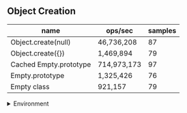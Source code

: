 ## Object Creation

|name|ops/sec|samples|
|-|-|-|
|Object.create(null)|46,736,208|87|
|Object.create({})|1,469,894|79|
|Cached Empty.prototype|714,973,173|97|
|Empty.prototype|1,325,426|76|
|Empty class|921,157|79|


<details>
<summary>Environment</summary>

* __Machine:__ linux x64 | 2 vCPUs | 6.8GB Mem
* __Run:__ Sat Oct 14 2023 02:07:29 GMT+0000 (Coordinated Universal Time)
</details>

<!--
{"environment":{"platform":"linux","arch":"x64","cpus":2,"totalMemory":6.759757995605469},"benchmarks":[{"name":"Object.create(null)","hz":46736207.71875359,"cycles":6,"stats":{"deviation":2.8872536071651644e-9,"mean":2.139668682614861e-8,"moe":6.067103135654925e-10,"rme":2.8355339239906985,"sem":3.095460783497411e-10,"variance":8.336233392088253e-18}},{"name":"Object.create({})","hz":1469894.0009907493,"cycles":3,"stats":{"deviation":6.694594553119728e-8,"mean":6.803211655574975e-7,"moe":1.4762734373307725e-8,"rme":2.1699654693544956,"sem":7.532007333320268e-9,"variance":4.481759623066032e-15}},{"name":"Cached Empty.prototype","hz":714973173.4754442,"cycles":7,"stats":{"deviation":2.324619218220282e-11,"mean":1.3986538755559968e-9,"moe":4.626174688887115e-12,"rme":0.3307590798365396,"sem":2.360293208615875e-12,"variance":5.403854509719075e-22}},{"name":"Empty.prototype","hz":1325425.5022951066,"cycles":3,"stats":{"deviation":1.0016747049389961e-7,"mean":7.544746938008965e-7,"moe":2.2520393878249505e-8,"rme":2.9849104367962496,"sem":1.148999687665791e-8,"variance":1.003352214514625e-14}},{"name":"Empty class","hz":921156.8454952242,"cycles":3,"stats":{"deviation":1.0804635144318587e-7,"mean":0.0000010855914547998487,"moe":2.3826081978594175e-8,"rme":2.194755851591242,"sem":1.2156164274792946e-8,"variance":1.1674014060184433e-14}}]}-->
